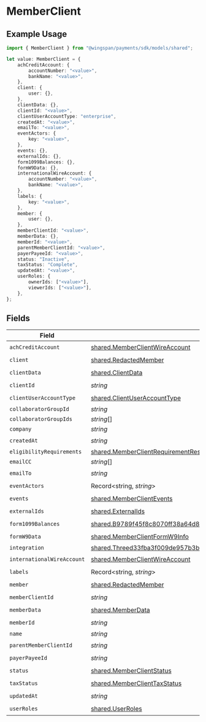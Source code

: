 # MemberClient

## Example Usage

```typescript
import { MemberClient } from "@wingspan/payments/sdk/models/shared";

let value: MemberClient = {
    achCreditAccount: {
        accountNumber: "<value>",
        bankName: "<value>",
    },
    client: {
        user: {},
    },
    clientData: {},
    clientId: "<value>",
    clientUserAccountType: "enterprise",
    createdAt: "<value>",
    emailTo: "<value>",
    eventActors: {
        key: "<value>",
    },
    events: {},
    externalIds: {},
    form1099Balances: {},
    formW9Data: {},
    internationalWireAccount: {
        accountNumber: "<value>",
        bankName: "<value>",
    },
    labels: {
        key: "<value>",
    },
    member: {
        user: {},
    },
    memberClientId: "<value>",
    memberData: {},
    memberId: "<value>",
    parentMemberClientId: "<value>",
    payerPayeeId: "<value>",
    status: "Inactive",
    taxStatus: "Complete",
    updatedAt: "<value>",
    userRoles: {
        ownerIds: ["<value>"],
        viewerIds: ["<value>"],
    },
};
```

## Fields

| Field                                                                                                                                                                             | Type                                                                                                                                                                              | Required                                                                                                                                                                          | Description                                                                                                                                                                       |
| --------------------------------------------------------------------------------------------------------------------------------------------------------------------------------- | --------------------------------------------------------------------------------------------------------------------------------------------------------------------------------- | --------------------------------------------------------------------------------------------------------------------------------------------------------------------------------- | --------------------------------------------------------------------------------------------------------------------------------------------------------------------------------- |
| `achCreditAccount`                                                                                                                                                                | [shared.MemberClientWireAccount](../../../sdk/models/shared/memberclientwireaccount.md)                                                                                           | :heavy_check_mark:                                                                                                                                                                | N/A                                                                                                                                                                               |
| `client`                                                                                                                                                                          | [shared.RedactedMember](../../../sdk/models/shared/redactedmember.md)                                                                                                             | :heavy_check_mark:                                                                                                                                                                | N/A                                                                                                                                                                               |
| `clientData`                                                                                                                                                                      | [shared.ClientData](../../../sdk/models/shared/clientdata.md)                                                                                                                     | :heavy_check_mark:                                                                                                                                                                | N/A                                                                                                                                                                               |
| `clientId`                                                                                                                                                                        | *string*                                                                                                                                                                          | :heavy_check_mark:                                                                                                                                                                | N/A                                                                                                                                                                               |
| `clientUserAccountType`                                                                                                                                                           | [shared.ClientUserAccountType](../../../sdk/models/shared/clientuseraccounttype.md)                                                                                               | :heavy_check_mark:                                                                                                                                                                | N/A                                                                                                                                                                               |
| `collaboratorGroupId`                                                                                                                                                             | *string*                                                                                                                                                                          | :heavy_minus_sign:                                                                                                                                                                | N/A                                                                                                                                                                               |
| `collaboratorGroupIds`                                                                                                                                                            | *string*[]                                                                                                                                                                        | :heavy_minus_sign:                                                                                                                                                                | N/A                                                                                                                                                                               |
| `company`                                                                                                                                                                         | *string*                                                                                                                                                                          | :heavy_minus_sign:                                                                                                                                                                | N/A                                                                                                                                                                               |
| `createdAt`                                                                                                                                                                       | *string*                                                                                                                                                                          | :heavy_check_mark:                                                                                                                                                                | N/A                                                                                                                                                                               |
| `eligibilityRequirements`                                                                                                                                                         | [shared.MemberClientRequirementResponse](../../../sdk/models/shared/memberclientrequirementresponse.md)[]                                                                         | :heavy_minus_sign:                                                                                                                                                                | N/A                                                                                                                                                                               |
| `emailCC`                                                                                                                                                                         | *string*[]                                                                                                                                                                        | :heavy_minus_sign:                                                                                                                                                                | N/A                                                                                                                                                                               |
| `emailTo`                                                                                                                                                                         | *string*                                                                                                                                                                          | :heavy_check_mark:                                                                                                                                                                | N/A                                                                                                                                                                               |
| `eventActors`                                                                                                                                                                     | Record<string, *string*>                                                                                                                                                          | :heavy_check_mark:                                                                                                                                                                | N/A                                                                                                                                                                               |
| `events`                                                                                                                                                                          | [shared.MemberClientEvents](../../../sdk/models/shared/memberclientevents.md)                                                                                                     | :heavy_check_mark:                                                                                                                                                                | N/A                                                                                                                                                                               |
| `externalIds`                                                                                                                                                                     | [shared.ExternalIds](../../../sdk/models/shared/externalids.md)                                                                                                                   | :heavy_check_mark:                                                                                                                                                                | N/A                                                                                                                                                                               |
| `form1099Balances`                                                                                                                                                                | [shared.B9789f45f8c8070ff38a64d80c2e4a8732ddaf329e46546474400d26f84c0f1c](../../../sdk/models/shared/b9789f45f8c8070ff38a64d80c2e4a8732ddaf329e46546474400d26f84c0f1c.md)         | :heavy_check_mark:                                                                                                                                                                | N/A                                                                                                                                                                               |
| `formW9Data`                                                                                                                                                                      | [shared.MemberClientFormW9Info](../../../sdk/models/shared/memberclientformw9info.md)                                                                                             | :heavy_check_mark:                                                                                                                                                                | N/A                                                                                                                                                                               |
| `integration`                                                                                                                                                                     | [shared.Threed33fba3f009de957b3be92fba006d6383af7e39f823cc1fd213506f6205100f](../../../sdk/models/shared/threed33fba3f009de957b3be92fba006d6383af7e39f823cc1fd213506f6205100f.md) | :heavy_minus_sign:                                                                                                                                                                | N/A                                                                                                                                                                               |
| `internationalWireAccount`                                                                                                                                                        | [shared.MemberClientWireAccount](../../../sdk/models/shared/memberclientwireaccount.md)                                                                                           | :heavy_check_mark:                                                                                                                                                                | N/A                                                                                                                                                                               |
| `labels`                                                                                                                                                                          | Record<string, *string*>                                                                                                                                                          | :heavy_check_mark:                                                                                                                                                                | N/A                                                                                                                                                                               |
| `member`                                                                                                                                                                          | [shared.RedactedMember](../../../sdk/models/shared/redactedmember.md)                                                                                                             | :heavy_check_mark:                                                                                                                                                                | N/A                                                                                                                                                                               |
| `memberClientId`                                                                                                                                                                  | *string*                                                                                                                                                                          | :heavy_check_mark:                                                                                                                                                                | N/A                                                                                                                                                                               |
| `memberData`                                                                                                                                                                      | [shared.MemberData](../../../sdk/models/shared/memberdata.md)                                                                                                                     | :heavy_check_mark:                                                                                                                                                                | N/A                                                                                                                                                                               |
| `memberId`                                                                                                                                                                        | *string*                                                                                                                                                                          | :heavy_check_mark:                                                                                                                                                                | N/A                                                                                                                                                                               |
| `name`                                                                                                                                                                            | *string*                                                                                                                                                                          | :heavy_minus_sign:                                                                                                                                                                | N/A                                                                                                                                                                               |
| `parentMemberClientId`                                                                                                                                                            | *string*                                                                                                                                                                          | :heavy_check_mark:                                                                                                                                                                | N/A                                                                                                                                                                               |
| `payerPayeeId`                                                                                                                                                                    | *string*                                                                                                                                                                          | :heavy_check_mark:                                                                                                                                                                | N/A                                                                                                                                                                               |
| `status`                                                                                                                                                                          | [shared.MemberClientStatus](../../../sdk/models/shared/memberclientstatus.md)                                                                                                     | :heavy_check_mark:                                                                                                                                                                | N/A                                                                                                                                                                               |
| `taxStatus`                                                                                                                                                                       | [shared.MemberClientTaxStatus](../../../sdk/models/shared/memberclienttaxstatus.md)                                                                                               | :heavy_check_mark:                                                                                                                                                                | N/A                                                                                                                                                                               |
| `updatedAt`                                                                                                                                                                       | *string*                                                                                                                                                                          | :heavy_check_mark:                                                                                                                                                                | N/A                                                                                                                                                                               |
| `userRoles`                                                                                                                                                                       | [shared.UserRoles](../../../sdk/models/shared/userroles.md)                                                                                                                       | :heavy_check_mark:                                                                                                                                                                | N/A                                                                                                                                                                               |
